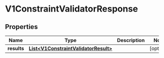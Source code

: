 # V1ConstraintValidatorResponse

## Properties
Name | Type | Description | Notes
------------ | ------------- | ------------- | -------------
**results** | [**List&lt;V1ConstraintValidatorResult&gt;**](V1ConstraintValidatorResult.md) |  |  [optional]

